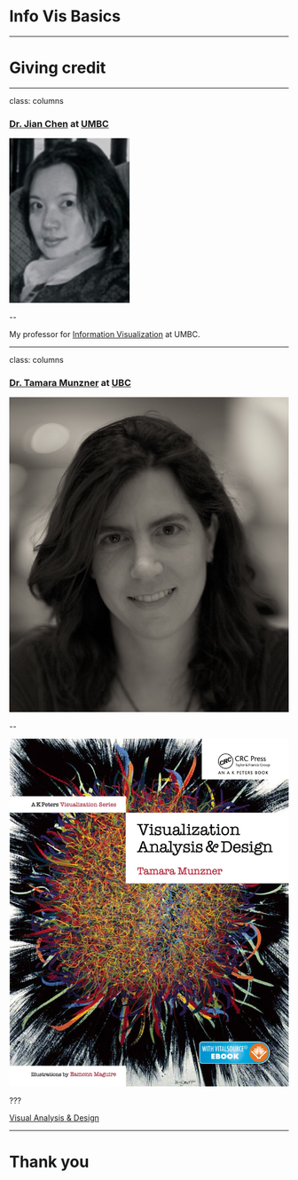 # Info Vis Basics

---

# Giving credit

---

class: columns

### [Dr. Jian Chen](https://www.csee.umbc.edu/people/faculty/jian-chen/) at [UMBC](http://www.umbc.edu/)

![Dr. Jian Chen](jian-chen.jpg)

--

My professor for [Information Visualization](https://sites.google.com/a/umbc.edu/datavisualization/) at UMBC.

---

class: columns

### [Dr. Tamara Munzner](https://www.cs.ubc.ca/~tmm/) at [UBC](https://www.cs.ubc.ca/)

![Dr. Tamara Munzner](tamara-munzner.jpg)

--

![Visual Analysis & Design](vad-book.jpg)

???

[Visual Analysis & Design](https://www.cs.ubc.ca/~tmm/vadbook/)

---

# Thank you
